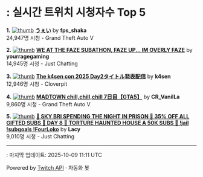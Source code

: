 # : 실시간 트위치 시청자수 Top 5

**1.** [![thumb](https://static-cdn.jtvnw.net/previews-ttv/live_user_fps_shaka-320x180.jpg)](https://twitch.tv/fps_shaka)
**[うぇい](https://twitch.tv/fps_shaka)** by **fps_shaka**<br>24,947명 시청  - Grand Theft Auto V

**2.** [![thumb](https://static-cdn.jtvnw.net/previews-ttv/live_user_yourragegaming-320x180.jpg)](https://twitch.tv/yourragegaming)
**[WE AT THE FAZE SUBATHON, FAZE UP... IM OVERLY FAZE](https://twitch.tv/yourragegaming)** by **yourragegaming**<br>14,945명 시청  - Just Chatting

**3.** [![thumb](https://static-cdn.jtvnw.net/previews-ttv/live_user_k4sen-320x180.jpg)](https://twitch.tv/k4sen)
**[The k4sen con 2025 Day2タイトル発表配信](https://twitch.tv/k4sen)** by **k4sen**<br>12,946명 시청  - Cloverpit

**4.** [![thumb](https://static-cdn.jtvnw.net/previews-ttv/live_user_cr_vanilla-320x180.jpg)](https://twitch.tv/CR_VanilLa)
**[MADTOWN chill,chill,chill 7日目【GTA5】](https://twitch.tv/CR_VanilLa)** by **CR_VanilLa**<br>9,860명 시청  - Grand Theft Auto V

**5.** [![thumb](https://static-cdn.jtvnw.net/previews-ttv/live_user_lacy-320x180.jpg)](https://twitch.tv/Lacy)
**[🩷 SKY BRI SPENDING THE NIGHT IN PRISON 🩷 35% OFF ALL GIFTED SUBS 🩷 DAY 8 🩷 TORTURE HAUNTED HOUSE A 50K SUBS 🩷 !jail !subgoals !FourLoko](https://twitch.tv/Lacy)** by **Lacy**<br>9,010명 시청  - Just Chatting


---
: 마지막 업데이트: 2025-10-09 11:11 UTC

Powered by [Twitch API](https://dev.twitch.tv/docs/api/reference) · 자동화 봇